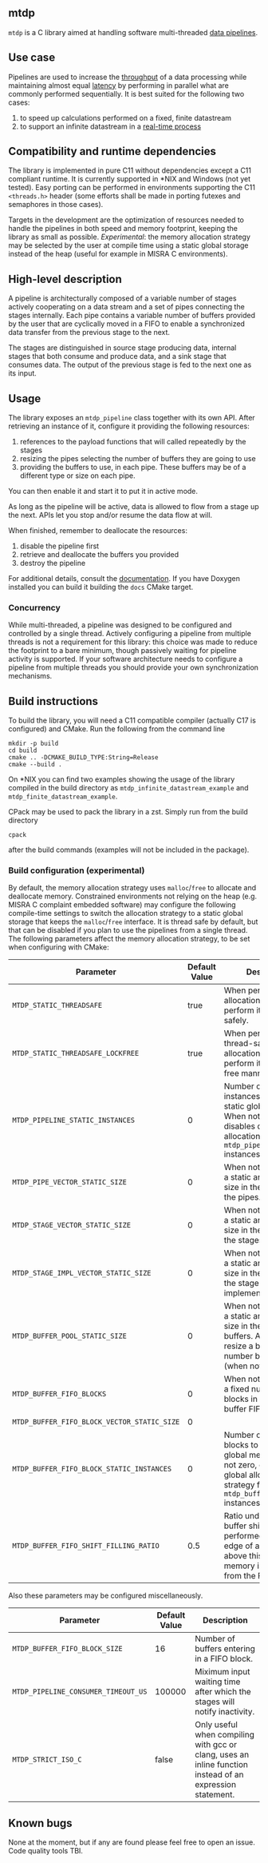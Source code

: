 mtdp
----

`mtdp` is a C library aimed at handling software multi-threaded [data pipelines](https://en.wikipedia.org/wiki/Pipeline_(computing)).

## Use case

Pipelines are used to increase the [throughput](https://en.wikipedia.org/wiki/Network_throughput) of a data processing while maintaining almost equal [latency](https://en.wikipedia.org/wiki/Latency_(engineering)) by performing in parallel what are commonly performed sequentially. It is best suited for the following two cases:
1. to speed up calculations performed on a fixed, finite datastream
2. to support an infinite datastream in a [real-time process](https://en.wikipedia.org/wiki/Real-time_computing#Real-time_in_digital_signal_processing)

## Compatibility and runtime dependencies
The library is implemented in pure C11 without dependencies except a C11 compliant runtime. It is currently supported in *NIX and Windows (not yet tested). Easy porting can be performed in environments supporting the C11 `<threads.h>` header (some efforts shall be made in porting futexes and semaphores in those cases).

Targets in the development are the optimization of resources needed to handle the pipelines in both speed and memory footprint, keeping the library as small as possible. 
_Experimental_: the memory allocation strategy may be selected by the user at compile time using a static global storage instead of the heap (useful for example in MISRA C environments).

## High-level description

A pipeline is architecturally composed of a variable number of stages actively cooperating on a data stream and a set of pipes connecting the stages internally. Each pipe contains a variable number of buffers provided by the user that are cyclically moved in a FIFO to enable a synchronized data transfer from the previous stage to the next.

The stages are distinguished in source stage producing data, internal stages that both consume and produce data, and a sink stage that consumes data. The output of the previous stage is fed to the next one as its input.

## Usage
The library exposes an `mtdp_pipeline` class together with its own API. After retrieving an instance of it, configure it providing the following resources:
1. references to the payload functions that will called repeatedly by the stages
2. resizing the pipes selecting the number of buffers they are going to use
3. providing the buffers to use, in each pipe. These buffers may be of a different type or size on each pipe.

You can then enable it and start it to put it in active mode.

As long as the pipeline will be active, data is allowed to flow from a stage up the next. APIs let you stop and/or resume the data flow at will.

When finished, remember to deallocate the resources:
1. disable the pipeline first
2. retrieve and deallocate the buffers you provided
3. destroy the pipeline

For additional details, consult the [documentation](https://dteod.github.io/mtdp/). If you have Doxygen installed you can build it building the `docs` CMake target.


### Concurrency
While multi-threaded, a pipeline was designed to be configured and controlled by a single thread. Actively configuring a pipeline from multiple threads is not a requirement for this library: this choice was made to reduce the footprint to a bare minimum, though passively waiting for pipeline activity is supported. If your software architecture needs to configure a pipeline from multiple threads you should provide your own synchronization mechanisms.

## Build instructions
To build the library, you will need a C11 compatible compiler (actually C17 is configured) and CMake. Run the following from the command line

```
mkdir -p build
cd build
cmake .. -DCMAKE_BUILD_TYPE:String=Release
cmake --build . 
```

On *NIX you can find two examples showing the usage of the library compiled in the build directory as `mtdp_infinite_datastream_example` and `mtdp_finite_datastream_example`.

CPack may be used to pack the library in a zst. Simply run from the build directory

```
cpack
```

after the build commands (examples will not be included in the package).

### Build configuration (experimental)
By default, the memory allocation strategy uses `malloc`/`free` to allocate and deallocate memory. Constrained environments not relying on the heap (e.g. MISRA C complaint embedded software) may configure the following compile-time settings to switch the allocation strategy to a static global storage that keeps the `malloc`/`free` interface. It is thread safe by default, but that can be disabled if you plan to use the pipelines from a single thread.
The following parameters affect the memory allocation strategy, to be set when configuring with CMake:

|Parameter|Default Value|Description
|-----|----|----|
|`MTDP_STATIC_THREADSAFE`                       | true    | When performing static allocation strategy, perform it thread-safely. |
|`MTDP_STATIC_THREADSAFE_LOCKFREE`              | true    | When performing thread-safe static allocation strategy, perform it in a lock-free manner. |
|`MTDP_PIPELINE_STATIC_INSTANCES`               | 0       | Number of pipeline instances to store in static global memory. When not zero, disables dynamic allocation strategy for `mtdp_pipeline` instances. |
|`MTDP_PIPE_VECTOR_STATIC_SIZE`                 | 0       | When not zero, embeds a static array of fixed size in the pipeline for the pipes. |
|`MTDP_STAGE_VECTOR_STATIC_SIZE`                | 0       | When not zero, embeds a static array of fixed size in the pipeline for the stages. |
|`MTDP_STAGE_IMPL_VECTOR_STATIC_SIZE`           | 0       | When not zero, embeds a static array of fixed size in the pipeline for the stage implementations. |
|`MTDP_BUFFER_POOL_STATIC_SIZE`                 | 0       | When not zero, embeds a static array of fixed size in the pipes for the buffers. Attempts to resize a buffer pool to a number bigger that this (when not zero) will fail.
|`MTDP_BUFFER_FIFO_BLOCKS`                      | 0       | When not zero, embeds a fixed number of FIFO blocks in the pipe's buffer FIFO. |
|`MTDP_BUFFER_FIFO_BLOCK_VECTOR_STATIC_SIZE`    | 0       |  |
|`MTDP_BUFFER_FIFO_BLOCK_STATIC_INSTANCES`      | 0       | Number of buffer fifo blocks to store in static global memory. When not zero, enables static global allocation strategy for `mtdp_buffer_fifo_block` instances. |
|`MTDP_BUFFER_FIFO_SHIFT_FILLING_RATIO`         | 0.5     | Ratio under which a buffer shift is performed when at the edge of a FIFO block; above this value more memory is requested from the FIFO. |

Also these parameters may be configured miscellaneously.

|Parameter|Default Value|Description
|-----|----|----|
|`MTDP_BUFFER_FIFO_BLOCK_SIZE`                  | 16      | Number of buffers entering in a FIFO block. |
|`MTDP_PIPELINE_CONSUMER_TIMEOUT_US`            | 100000  | Miximum input waiting time after which the stages will notify inactivity. |
|`MTDP_STRICT_ISO_C`                            | false   | Only useful when compiling with gcc or clang, uses an inline function instead of an expression statement. |

## Known bugs
None at the moment, but if any are found please feel free to open an issue. Code quality tools TBI.
